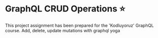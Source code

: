 # GraphQL CRUD Operations :star:

This project assignment has been prepared for the 'Kodluyoruz' GraphQL course. Add, delete, update mutations with graphql yoga

